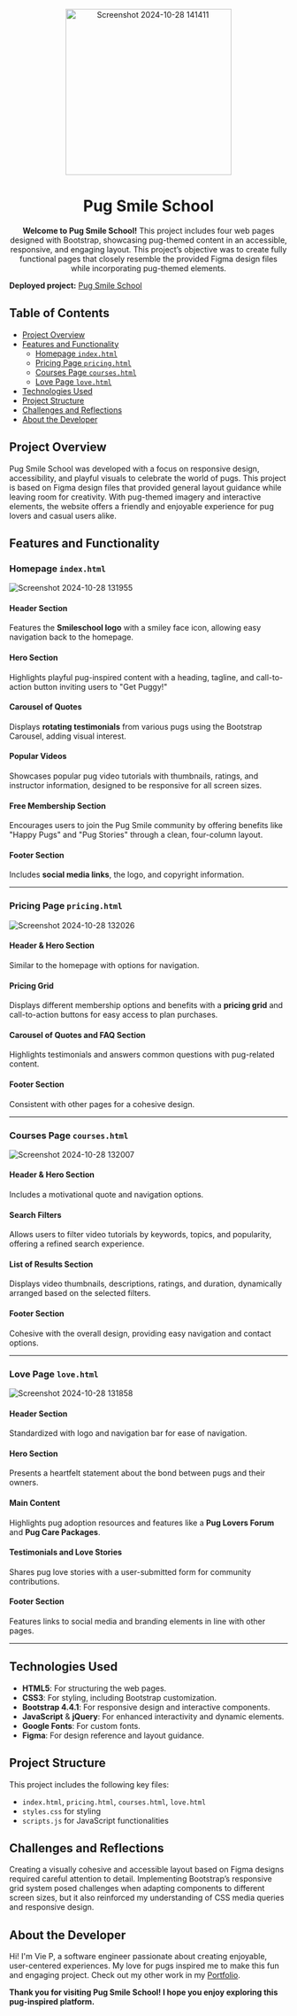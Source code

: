

<p align="center">
  <img src="https://github.com/user-attachments/assets/58a03b80-fb8f-430f-bd96-a4effac4f969" alt="Screenshot 2024-10-28 141411" width="300">
</p>

<h1 align="center">Pug Smile School</h1>

<p align="center">
  <strong>Welcome to Pug Smile School!</strong> This project includes four web pages designed with Bootstrap, showcasing pug-themed content in an accessible, responsive, and engaging layout. This project’s objective was to create fully functional pages that closely resemble the provided Figma design files while incorporating pug-themed elements.
</p>


**Deployed project:** [Pug Smile School](https://thatsvie.github.io/atlas-smiling-school/)

## Table of Contents
- [Project Overview](#project-overview)
- [Features and Functionality](#features-and-functionality)
  - [Homepage `index.html`](#homepage-indexhtml)
  - [Pricing Page `pricing.html`](#pricing-page-pricinghtml)
  - [Courses Page `courses.html`](#courses-page-courseshtml)
  - [Love Page `love.html`](#love-page-lovehtml)
- [Technologies Used](#technologies-used)
- [Project Structure](#project-structure)
- [Challenges and Reflections](#challenges-and-reflections)
- [About the Developer](#about-the-developer)

## Project Overview

Pug Smile School was developed with a focus on responsive design, accessibility, and playful visuals to celebrate the world of pugs. This project is based on Figma design files that provided general layout guidance while leaving room for creativity. With pug-themed imagery and interactive elements, the website offers a friendly and enjoyable experience for pug lovers and casual users alike.

## Features and Functionality

### Homepage `index.html`


![Screenshot 2024-10-28 131955](https://github.com/user-attachments/assets/418dbf24-e4dc-4e7b-b4e0-cf293259a768)


#### Header Section
Features the **Smileschool logo** with a smiley face icon, allowing easy navigation back to the homepage.

#### Hero Section
Highlights playful pug-inspired content with a heading, tagline, and call-to-action button inviting users to "Get Puggy!"

#### Carousel of Quotes
Displays **rotating testimonials** from various pugs using the Bootstrap Carousel, adding visual interest.

#### Popular Videos
Showcases popular pug video tutorials with thumbnails, ratings, and instructor information, designed to be responsive for all screen sizes.

#### Free Membership Section
Encourages users to join the Pug Smile community by offering benefits like "Happy Pugs" and "Pug Stories" through a clean, four-column layout.

#### Footer Section
Includes **social media links**, the logo, and copyright information.

---

### Pricing Page `pricing.html`

![Screenshot 2024-10-28 132026](https://github.com/user-attachments/assets/c2cbfe54-7bca-47db-8c5f-38d5f024466d)


#### Header & Hero Section
Similar to the homepage with options for navigation.

#### Pricing Grid
Displays different membership options and benefits with a **pricing grid** and call-to-action buttons for easy access to plan purchases.

#### Carousel of Quotes and FAQ Section
Highlights testimonials and answers common questions with pug-related content.

#### Footer Section
Consistent with other pages for a cohesive design.

---

### Courses Page `courses.html`


![Screenshot 2024-10-28 132007](https://github.com/user-attachments/assets/e70c62ff-41f2-47ef-85a8-17fc0e6fca59)



#### Header & Hero Section
Includes a motivational quote and navigation options.

#### Search Filters
Allows users to filter video tutorials by keywords, topics, and popularity, offering a refined search experience.

#### List of Results Section
Displays video thumbnails, descriptions, ratings, and duration, dynamically arranged based on the selected filters.

#### Footer Section
Cohesive with the overall design, providing easy navigation and contact options.

---

### Love Page `love.html`


![Screenshot 2024-10-28 131858](https://github.com/user-attachments/assets/2a0e1cb5-ed61-45bc-af36-ba39fa009ef5)


#### Header Section
Standardized with logo and navigation bar for ease of navigation.

#### Hero Section
Presents a heartfelt statement about the bond between pugs and their owners.

#### Main Content
Highlights pug adoption resources and features like a **Pug Lovers Forum** and **Pug Care Packages**.

#### Testimonials and Love Stories
Shares pug love stories with a user-submitted form for community contributions.

#### Footer Section
Features links to social media and branding elements in line with other pages.

---

## Technologies Used

- **HTML5**: For structuring the web pages.
- **CSS3**: For styling, including Bootstrap customization.
- **Bootstrap 4.4.1**: For responsive design and interactive components.
- **JavaScript** & **jQuery**: For enhanced interactivity and dynamic elements.
- **Google Fonts**: For custom fonts.
- **Figma**: For design reference and layout guidance.

## Project Structure

This project includes the following key files:
- `index.html`, `pricing.html`, `courses.html`, `love.html`
- `styles.css` for styling
- `scripts.js` for JavaScript functionalities

## Challenges and Reflections

Creating a visually cohesive and accessible layout based on Figma designs required careful attention to detail. Implementing Bootstrap’s responsive grid system posed challenges when adapting components to different screen sizes, but it also reinforced my understanding of CSS media queries and responsive design.


## About the Developer

Hi! I'm Vie P, a software engineer passionate about creating enjoyable, user-centered experiences. My love for pugs inspired me to make this fun and engaging project. Check out my other work in my [Portfolio](https://github.com/ThatsVie).

**Thank you for visiting Pug Smile School! I hope you enjoy exploring this pug-inspired platform.**

